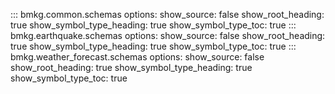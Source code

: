 ::: bmkg.common.schemas
options:
show_source: false
show_root_heading: true
show_symbol_type_heading: true
show_symbol_type_toc: true
::: bmkg.earthquake.schemas
options:
show_source: false
show_root_heading: true
show_symbol_type_heading: true
show_symbol_type_toc: true
::: bmkg.weather_forecast.schemas
options:
show_source: false
show_root_heading: true
show_symbol_type_heading: true
show_symbol_type_toc: true
